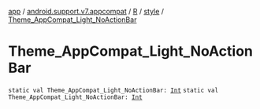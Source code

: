 [app](../../../index.md) / [android.support.v7.appcompat](../../index.md) / [R](../index.md) / [style](index.md) / [Theme_AppCompat_Light_NoActionBar](./-theme_-app-compat_-light_-no-action-bar.md)

# Theme_AppCompat_Light_NoActionBar

`static val Theme_AppCompat_Light_NoActionBar: `[`Int`](https://kotlinlang.org/api/latest/jvm/stdlib/kotlin/-int/index.html)
`static val Theme_AppCompat_Light_NoActionBar: `[`Int`](https://kotlinlang.org/api/latest/jvm/stdlib/kotlin/-int/index.html)